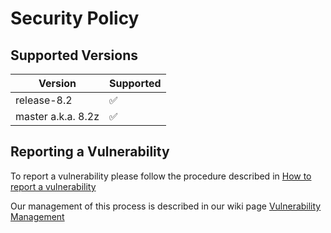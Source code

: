 # Security Policy

## Supported Versions

| Version             | Supported          |
| ------------------- | ------------------ |
| release-8.2         | :white_check_mark: |
| master a.k.a. 8.2z  | :white_check_mark: |

## Reporting a Vulnerability

To report a vulnerability please follow the procedure described in [How to report a vulnerability](https://wiki.idempiere.org/en/How_to_report_a_vulnerability)

Our management of this process is described in our wiki page [Vulnerability Management](https://wiki.idempiere.org/en/Vulnerability_Management)
